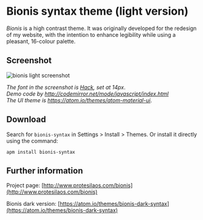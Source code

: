# Bionis syntax theme (light version)

*Bionis* is a high contrast theme. It was originally developed for the redesign of my website, with the intention to enhance legibility while using a pleasant, 16-colour palette.

## Screenshot

![bionis light screenshot](https://raw.githubusercontent.com/protesilaos/prot16/master/bionis/img/bionis_light_sample.png)

*The font in the screenshot is [Hack](https://github.com/chrissimpkins/Hack), set at 14px*.  
*Demo code by http://codemirror.net/mode/javascript/index.html*  
*The UI theme is https://atom.io/themes/atom-material-ui*.

## Download

Search for `bionis-syntax` in Settings > Install > Themes. Or install it directly using the command:

```shell
apm install bionis-syntax
```

## Further information

Project page: [http://www.protesilaos.com/bionis](http://www.protesilaos.com/bionis)

Bionis dark version: [https://atom.io/themes/bionis-dark-syntax](https://atom.io/themes/bionis-dark-syntax)
